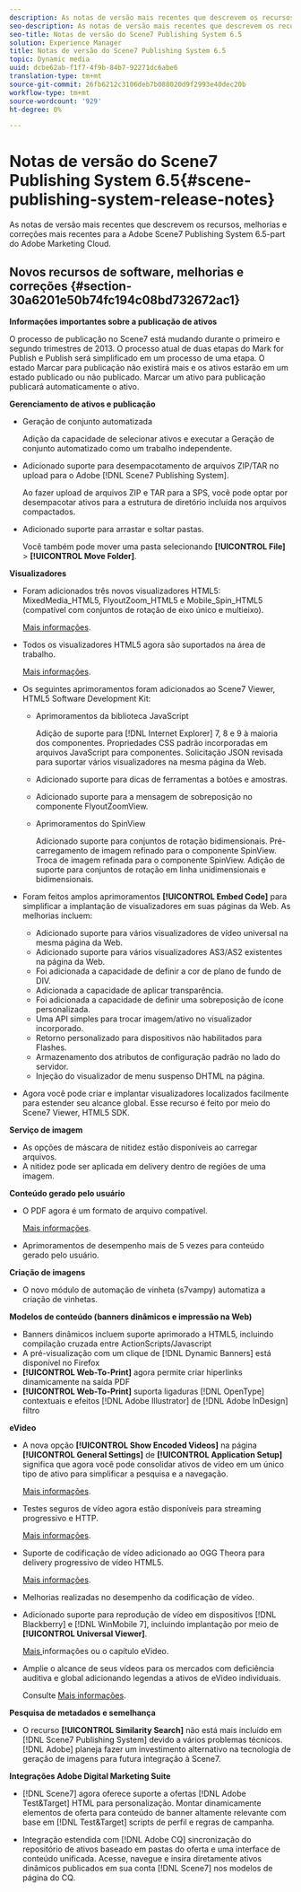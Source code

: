 ```yaml
---
description: As notas de versão mais recentes que descrevem os recursos, melhorias e correções mais recentes para a Adobe Scene7 Publishing System 6.5-part do Adobe Marketing Cloud.
seo-description: As notas de versão mais recentes que descrevem os recursos, melhorias e correções mais recentes para a Adobe Scene7 Publishing System 6.5-part do Adobe Marketing Cloud.
seo-title: Notas de versão do Scene7 Publishing System 6.5
solution: Experience Manager
title: Notas de versão do Scene7 Publishing System 6.5
topic: Dynamic media
uuid: dcbe62ab-f1f7-4f9b-84b7-92271dc6abe6
translation-type: tm+mt
source-git-commit: 26fb6212c3106deb7b088020d9f2993e40dec20b
workflow-type: tm+mt
source-wordcount: '929'
ht-degree: 0%

---
```



# Notas de versão do Scene7 Publishing System 6.5{#scene-publishing-system-release-notes}

As notas de versão mais recentes que descrevem os recursos, melhorias e correções mais recentes para a Adobe Scene7 Publishing System 6.5-part do Adobe Marketing Cloud.

## Novos recursos de software, melhorias e correções {#section-30a6201e50b74fc194c08bd732672ac1}

**Informações importantes sobre a publicação de ativos**

O processo de publicação no Scene7 está mudando durante o primeiro e segundo trimestres de 2013. O processo atual de duas etapas do Mark for Publish e Publish será simplificado em um processo de uma etapa. O estado Marcar para publicação não existirá mais e os ativos estarão em um estado publicado ou não publicado. Marcar um ativo para publicação publicará automaticamente o ativo.

**Gerenciamento de ativos e publicação**

* Geração de conjunto automatizada

   Adição da capacidade de selecionar ativos e executar a Geração de conjunto automatizado como um trabalho independente.
* Adicionado suporte para desempacotamento de arquivos ZIP/TAR no upload para o Adobe [!DNL Scene7 Publishing System].

   Ao fazer upload de arquivos ZIP e TAR para a SPS, você pode optar por desempacotar ativos para a estrutura de diretório incluída nos arquivos compactados.

* Adicionado suporte para arrastar e soltar pastas.

   Você também pode mover uma pasta selecionando **[!UICONTROL File]** > **[!UICONTROL Move Folder]**.

**Visualizadores**

* Foram adicionados três novos visualizadores HTML5: MixedMedia_HTML5, FlyoutZoom_HTML5 e Mobile_Spin_HTML5 (compatível com conjuntos de rotação de eixo único e multieixo).

   [Mais informações](http://help.adobe.com/en_US/scene7/using/WS6E593DEA-7D81-4cd6-84B0-85E8BB274176.html#WS1c46793299cf21d77e926d1613177f0a020-8000.html).
* Todos os visualizadores HTML5 agora são suportados na área de trabalho.

   [Mais informações](http://help.adobe.com/en_US/scene7/using/WS6E593DEA-7D81-4cd6-84B0-85E8BB274176.html#WS1c46793299cf21d77e926d1613177f0a020-8000.html).
* Os seguintes aprimoramentos foram adicionados ao Scene7 Viewer, HTML5 Software Development Kit:

   * Aprimoramentos da biblioteca JavaScript

      Adição de suporte para [!DNL Internet Explorer] 7, 8 e 9 à maioria dos componentes. Propriedades CSS padrão incorporadas em arquivos JavaScript para componentes. Solicitação JSON revisada para suportar vários visualizadores na mesma página da Web.
   * Adicionado suporte para dicas de ferramentas a botões e amostras.
   * Adicionado suporte para a mensagem de sobreposição no componente FlyoutZoomView.
   * Aprimoramentos do SpinView

      Adicionado suporte para conjuntos de rotação bidimensionais. Pré-carregamento de imagem refinado para o componente SpinView. Troca de imagem refinada para o componente SpinView. Adição de suporte para conjuntos de rotação em linha unidimensionais e bidimensionais.

* Foram feitos amplos aprimoramentos **[!UICONTROL Embed Code]** para simplificar a implantação de visualizadores em suas páginas da Web. As melhorias incluem:

   * Adicionado suporte para vários visualizadores de vídeo universal na mesma página da Web.
   * Adicionado suporte para vários visualizadores AS3/AS2 existentes na página da Web.
   * Foi adicionada a capacidade de definir a cor de plano de fundo de DIV.
   * Adicionada a capacidade de aplicar transparência.
   * Foi adicionada a capacidade de definir uma sobreposição de ícone personalizada.
   * Uma API simples para trocar imagem/ativo no visualizador incorporado.
   * Retorno personalizado para dispositivos não habilitados para Flashes.
   * Armazenamento dos atributos de configuração padrão no lado do servidor.
   * Injeção do visualizador de menu suspenso DHTML na página.

* Agora você pode criar e implantar visualizadores localizados facilmente para estender seu alcance global. Esse recurso é feito por meio do Scene7 Viewer, HTML5 SDK.

**Serviço de imagem**

* As opções de máscara de nitidez estão disponíveis ao carregar arquivos.
* A nitidez pode ser aplicada em delivery dentro de regiões de uma imagem.

**Conteúdo gerado pelo usuário**

* O PDF agora é um formato de arquivo compatível.

   [Mais informações](http://help.adobe.com/en_US/scene7/using/WSe8b0455615e2dc47-2df907a712f31201b35-8000.html).
* Aprimoramentos de desempenho mais de 5 vezes para conteúdo gerado pelo usuário.

**Criação de imagens**

* O novo módulo de automação de vinheta (s7vampy) automatiza a criação de vinhetas.

**Modelos de conteúdo (banners dinâmicos e impressão na Web)**

* Banners dinâmicos incluem suporte aprimorado a HTML5, incluindo compilação cruzada entre ActionScripts/Javascript
* A pré-visualização com um clique de [!DNL Dynamic Banners] está disponível no Firefox
* **[!UICONTROL Web-To-Print]** agora permite criar hiperlinks dinamicamente na saída PDF
* **[!UICONTROL Web-To-Print]** suporta ligaduras  [!DNL OpenType] contextuais e efeitos  [!DNL Adobe Illustrator] de  [!DNL Adobe InDesign] filtro

**eVideo**

* A nova opção **[!UICONTROL Show Encoded Videos]** na página **[!UICONTROL General Settings]** de **[!UICONTROL Application Setup]** significa que agora você pode consolidar ativos de vídeo em um único tipo de ativo para simplificar a pesquisa e a navegação.

   [Mais informações](http://help.adobe.com/en_US/scene7/using/WSCCBA9D3A-06A3-4f29-AF6B-36CBB2A655F1.html).

* Testes seguros de vídeo agora estão disponíveis para streaming progressivo e HTTP.

   [Mais informações](http://help.adobe.com/en_US/scene7/using/WSd968ca97bf01df72-5efde3a123268dd80f5-8000.html).
* Suporte de codificação de vídeo adicionado ao OGG Theora para delivery progressivo de vídeo HTML5.

   [Mais informações](http://help.adobe.com/en_US/scene7/using/WSE86ACF2B-BD50-4c48-A1D7-9CD4405B62D0.html#WS1c46793299cf21d7-39fae9c1131ba8968f7-7fff.html).
* Melhorias realizadas no desempenho da codificação de vídeo.
* Adicionado suporte para reprodução de vídeo em dispositivos [!DNL Blackberry] e [!DNL WinMobile 7], incluindo implantação por meio de **[!UICONTROL Universal Viewer]**.

   [Mais ](http://help.adobe.com/en_US/scene7/using/WS6E593DEA-7D81-4cd6-84B0-85E8BB274176.html#WS1c46793299cf21d77e926d1613177f0a020-8000.html) informações ou o capítulo [ ](http://help.adobe.com/en_US/scene7/using/WS53492AE1-6029-45d8-BF80-F4B5CF33EB08.html)eVideo.

* Amplie o alcance de seus vídeos para os mercados com deficiência auditiva e global adicionando legendas a ativos de eVideo individuais.

   Consulte [Mais informações](http://help.adobe.com/en_US/scene7/using/WS98ca2e6790647c06-6f6f53e137b959f094-8000.html).

**Pesquisa de metadados e semelhança**

* O recurso **[!UICONTROL Similarity Search]** não está mais incluído em [!DNL Scene7 Publishing System] devido a vários problemas técnicos. [!DNL Adobe] planeja fazer um investimento alternativo na tecnologia de geração de imagens para futura integração à Scene7.

**Integrações Adobe Digital Marketing Suite**

* [!DNL Scene7] agora oferece suporte a ofertas  [!DNL Adobe Test&Target] HTML para personalização. Montar dinamicamente elementos de oferta para conteúdo de banner altamente relevante com base em [!DNL Test&Target] scripts de perfil e regras de campanha.

* Integração estendida com [!DNL Adobe CQ] sincronização do repositório de ativos baseado em pastas do oferta e uma interface de conteúdo unificada. Acesse, navegue e insira diretamente ativos dinâmicos publicados em sua conta [!DNL Scene7] nos modelos de página do CQ.

